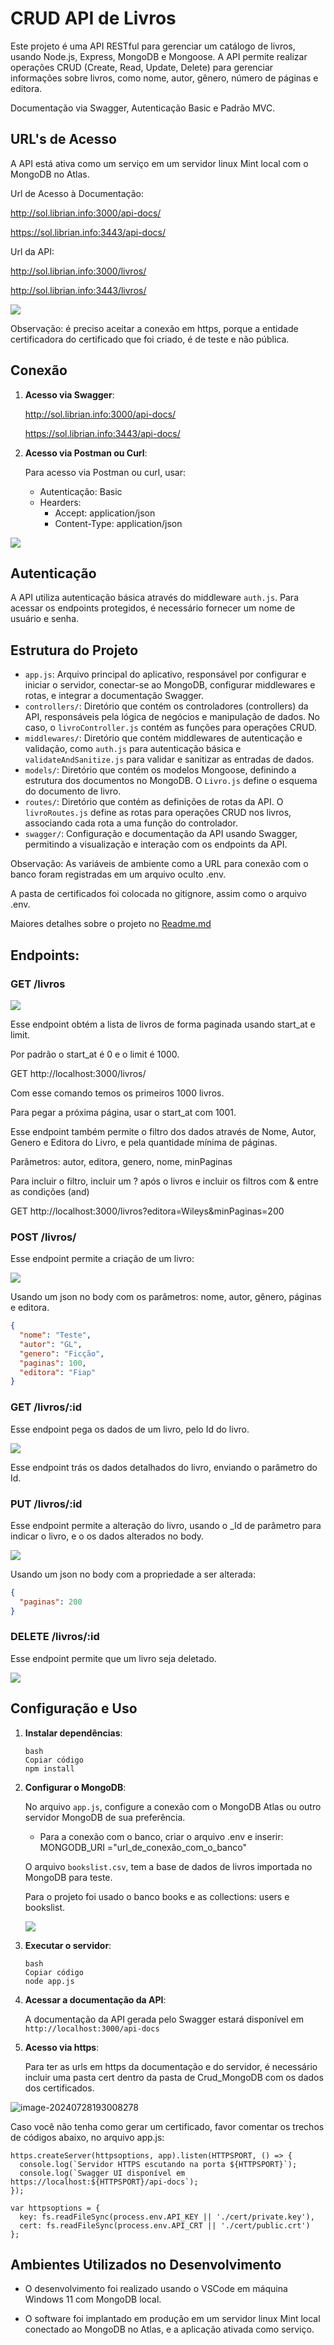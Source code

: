 # CRUD API de Livros

Este projeto é uma API RESTful para gerenciar um catálogo de livros, usando Node.js, Express, MongoDB e Mongoose. A API permite realizar operações CRUD (Create, Read, Update, Delete) para gerenciar informações sobre livros, como nome, autor, gênero, número de páginas e editora.

Documentação via Swagger, Autenticação Basic e Padrão MVC.



## URL's de Acesso

A API está ativa como um serviço em um servidor linux Mint local com o MongoDB no Atlas.

Url de Acesso à Documentação: 

http://sol.librian.info:3000/api-docs/

https://sol.librian.info:3443/api-docs/

Url da API: 

http://sol.librian.info:3000/livros/

http://sol.librian.info:3443/livros/


![](./img/image-20240724201439831.png)

Observação: é preciso aceitar a conexão em https, porque a entidade certificadora do certificado que foi criado, é de teste e não pública.



## Conexão

1. **Acesso via Swagger**:

    http://sol.librian.info:3000/api-docs/
    
    https://sol.librian.info:3443/api-docs/


2. **Acesso via Postman ou Curl**:

   Para acesso via Postman ou curl, usar:

    - Autenticação: Basic
    - Hearders:
       - Accept: application/json
       - Content-Type: application/json



![](./img/Capturadetela2024-07-26112450.png)



## Autenticação

A API utiliza autenticação básica através do middleware `auth.js`. Para acessar os endpoints protegidos, é necessário fornecer um nome de usuário e senha.



## Estrutura do Projeto

- `app.js`: Arquivo principal do aplicativo, responsável por configurar e iniciar o servidor, conectar-se ao MongoDB, configurar middlewares e rotas, e integrar a documentação Swagger.
- `controllers/`: Diretório que contém os controladores (controllers) da API, responsáveis pela lógica de negócios e manipulação de dados. No caso, o `livroController.js` contém as funções para operações CRUD.
- `middlewares/`: Diretório que contém middlewares de autenticação e validação, como `auth.js` para autenticação básica e `validateAndSanitize.js` para validar e sanitizar as entradas de dados.
- `models/`: Diretório que contém os modelos Mongoose, definindo a estrutura dos documentos no MongoDB. O `Livro.js` define o esquema do documento de livro.
- `routes/`: Diretório que contém as definições de rotas da API. O `livroRoutes.js` define as rotas para operações CRUD nos livros, associando cada rota a uma função do controlador.
- `swagger/`: Configuração e documentação da API usando Swagger, permitindo a visualização e interação com os endpoints da API.



Observação: As variáveis de ambiente como a URL para conexão com o banco foram registradas em um arquivo oculto .env.

A pasta de certificados foi colocada no gitignore, assim como o arquivo .env.



Maiores detalhes sobre o projeto no [Readme.md](./Crud_MongoDB/readme.md)



## Endpoints:

### GET /livros

![](./img/Capturadetela2024-07-25115722.png)

Esse endpoint obtém a lista de livros de forma paginada usando start_at e limit.

Por padrão o start_at é 0 e o limit é 1000.

GET http://localhost:3000/livros/

Com esse comando temos os primeiros 1000 livros.

Para pegar a próxima página, usar o start_at com 1001.



Esse endpoint também permite o filtro dos dados através de Nome, Autor, Genero e Editora do Livro, e pela quantidade mínima de páginas.

Parâmetros: autor, editora, genero, nome, minPaginas

Para incluir o filtro, incluir um ? após o livros e incluir os filtros com & entre as condições (and)

GET http://localhost:3000/livros?editora=Wileys&minPaginas=200



### POST /livros/

Esse endpoint permite a criação de um livro:

![](./img/Capturadetela2024-07-25120721.png)

Usando um json no body com os parâmetros: nome, autor, gênero, páginas e editora.

```json
{
  "nome": "Teste",
  "autor": "GL",
  "genero": "Ficção",
  "paginas": 100,
  "editora": "Fiap"
}
```



### GET /livros/:id

Esse endpoint pega os dados de um livro, pelo Id do livro.

![](./img/Capturadetela2024-07-25120534.png)



Esse endpoint trás os dados detalhados do livro, enviando o parâmetro do Id.

### PUT /livros/:id

Esse endpoint permite a alteração do livro, usando o _Id de parâmetro para indicar o livro, e o os dados alterados no body.

![](./img/Capturadetela2024-07-25121418.png)



Usando um json no body com a propriedade a ser alterada:

```json
{
  "paginas": 200
}
```



### DELETE /livros/:id

Esse endpoint permite que um livro seja deletado.

![](./img/Capturadetela2024-07-25121811.png)



## Configuração e Uso

1. **Instalar dependências**:

   ```
   bash
   Copiar código
   npm install
   ```

2. **Configurar o MongoDB**:

   No arquivo `app.js`, configure a conexão com o MongoDB Atlas ou outro servidor MongoDB de sua preferência.

   - Para a conexão com o banco, criar o arquivo .env e inserir: MONGODB_URI ="url_de_conexão_com_o_banco"


   

   O arquivo `bookslist.csv`, tem a base de dados de livros importada no MongoDB para teste.

   

   Para o projeto foi usado o banco books e as collections: users e bookslist.

   ![](./img/Capturadetela2024-07-25131306.png)

   

3. **Executar o servidor**:

   ```
   bash
   Copiar código
   node app.js
   ```

4. **Acessar a documentação da API**:

   A documentação da API gerada pelo Swagger estará disponível em `http://localhost:3000/api-docs` 

   

5. **Acesso via https**:

   Para ter as urls em https da documentação e do servidor, é necessário incluir uma pasta cert dentro da pasta de Crud_MongoDB com os dados dos certificados.

![image-20240728193008278](./img/image-20240728193008278.png)

Caso você não tenha como gerar um certificado, favor comentar os trechos de códigos abaixo, no arquivo app.js:

```
https.createServer(httpsoptions, app).listen(HTTPSPORT, () => {
  console.log(`Servidor HTTPS escutando na porta ${HTTPSPORT}`);
  console.log(`Swagger UI disponível em https://localhost:${HTTPSPORT}/api-docs`);
});
```

```
var httpsoptions = {
  key: fs.readFileSync(process.env.API_KEY || './cert/private.key'),
  cert: fs.readFileSync(process.env.API_CRT || './cert/public.crt')
};
```



## Ambientes Utilizados no Desenvolvimento

- O desenvolvimento foi realizado usando o  VSCode em máquina Windows 11 com MongoDB local.

  

- O software foi implantado em produção em um servidor linux Mint local conectado ao MongoDB no Atlas, e a aplicação ativada como serviço.



































